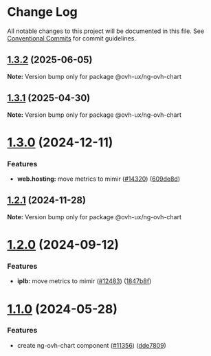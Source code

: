 # Change Log

All notable changes to this project will be documented in this file.
See [Conventional Commits](https://conventionalcommits.org) for commit guidelines.

## [1.3.2](https://github.com/ovh/manager/compare/@ovh-ux/ng-ovh-chart@1.3.1...@ovh-ux/ng-ovh-chart@1.3.2) (2025-06-05)

**Note:** Version bump only for package @ovh-ux/ng-ovh-chart





## [1.3.1](https://github.com/ovh/manager/compare/@ovh-ux/ng-ovh-chart@1.3.0...@ovh-ux/ng-ovh-chart@1.3.1) (2025-04-30)

**Note:** Version bump only for package @ovh-ux/ng-ovh-chart





# [1.3.0](https://github.com/ovh/manager/compare/@ovh-ux/ng-ovh-chart@1.2.1...@ovh-ux/ng-ovh-chart@1.3.0) (2024-12-11)


### Features

* **web.hosting:** move metrics to mimir ([#14320](https://github.com/ovh/manager/issues/14320)) ([609de8d](https://github.com/ovh/manager/commit/609de8d130b6056ff3b9042a0c701541c2784a05))





## [1.2.1](https://github.com/ovh/manager/compare/@ovh-ux/ng-ovh-chart@1.2.0...@ovh-ux/ng-ovh-chart@1.2.1) (2024-11-28)

**Note:** Version bump only for package @ovh-ux/ng-ovh-chart





# [1.2.0](https://github.com/ovh/manager/compare/@ovh-ux/ng-ovh-chart@1.1.0...@ovh-ux/ng-ovh-chart@1.2.0) (2024-09-12)


### Features

* **iplb:** move metrics to mimir ([#12483](https://github.com/ovh/manager/issues/12483)) ([1847b8f](https://github.com/ovh/manager/commit/1847b8f570abc6d479fe352cc3a15c09f88bc822))





# [1.1.0](https://github.com/ovh/manager/compare/@ovh-ux/ng-ovh-chart@1.0.0...@ovh-ux/ng-ovh-chart@1.1.0) (2024-05-28)


### Features

* create ng-ovh-chart component ([#11356](https://github.com/ovh/manager/issues/11356)) ([dde7809](https://github.com/ovh/manager/commit/dde780945145ef49f9280a037cb00683b5aa31db))
